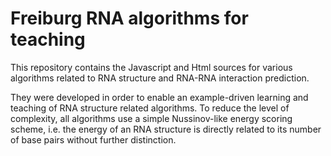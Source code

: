# Freiburg RNA algorithms for teaching

This repository contains the Javascript and Html sources for various
algorithms related to RNA structure and RNA-RNA interaction prediction.

They were developed in order to enable an example-driven learning and teaching of
RNA structure related algorithms. To reduce the level of complexity,
all algorithms use a simple Nussinov-like energy scoring scheme, i.e.
the energy of an RNA structure is directly related to its number 
of base pairs without further distinction.


